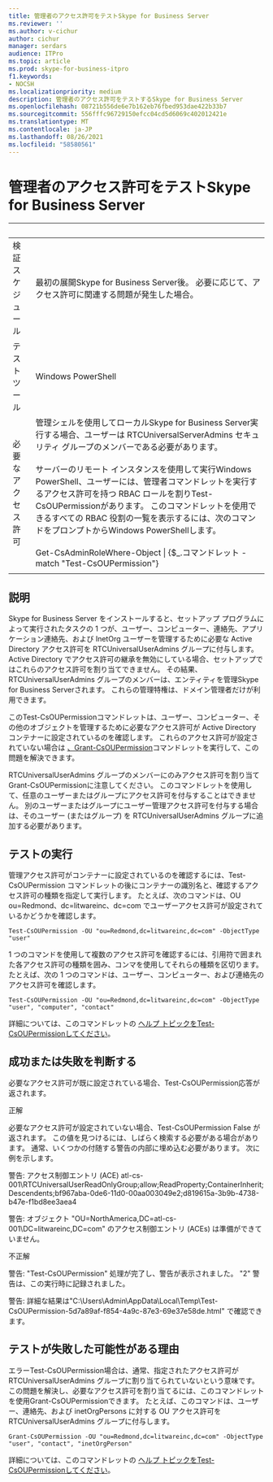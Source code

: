 ```yaml
---
title: 管理者のアクセス許可をテストSkype for Business Server
ms.reviewer: ''
ms.author: v-cichur
author: cichur
manager: serdars
audience: ITPro
ms.topic: article
ms.prod: skype-for-business-itpro
f1.keywords:
- NOCSH
ms.localizationpriority: medium
description: 管理者のアクセス許可をテストするSkype for Business Server
ms.openlocfilehash: 08721b556de6e7b162eb76fbed953dae422b33b7
ms.sourcegitcommit: 556fffc96729150efcc04cd5d6069c402012421e
ms.translationtype: MT
ms.contentlocale: ja-JP
ms.lasthandoff: 08/26/2021
ms.locfileid: "58580561"
---
```

# <a name="testing-admin-permissions-in-skype-for-business-server"></a>管理者のアクセス許可をテストSkype for Business Server

|&nbsp; |&nbsp; |
|--|--|
|検証スケジュール|最初の展開Skype for Business Server後。 必要に応じて、アクセス許可に関連する問題が発生した場合。|
|テスト ツール|Windows PowerShell|
|必要なアクセス許可|管理シェルを使用してローカルSkype for Business Server実行する場合、ユーザーは RTCUniversalServerAdmins セキュリティ グループのメンバーである必要があります。<br><br/>サーバーのリモート インスタンスを使用して実行Windows PowerShell、ユーザーには、管理者コマンドレットを実行するアクセス許可を持つ RBAC ロールを割りTest-CsOUPermissionがあります。 このコマンドレットを使用できるすべての RBAC 役割の一覧を表示するには、次のコマンドをプロンプトからWindows PowerShellします。<br/><br/>Get-CsAdminRoleWhere-Object \| {$_.コマンドレット -match "Test-CsOUPermission"}|
|||

## <a name="description"></a>説明

Skype for Business Server をインストールすると、セットアップ プログラムによって実行されたタスクの 1 つが、ユーザー、コンピューター、連絡先、アプリケーション連絡先、および InetOrg ユーザーを管理するために必要な Active Directory アクセス許可を RTCUniversalUserAdmins グループに付与します。 Active Directory でアクセス許可の継承を無効にしている場合、セットアップではこれらのアクセス許可を割り当てできません。 その結果、RTCUniversalUserAdmins グループのメンバーは、エンティティを管理Skype for Business Serverされます。 これらの管理特権は、ドメイン管理者だけが利用できます。 

このTest-CsOUPermissionコマンドレットは、ユーザー、コンピューター、その他のオブジェクトを管理するために必要なアクセス許可が Active Directory コンテナーに設定されているのを確認します。 これらのアクセス許可が設定されていない場合は [、Grant-CsOUPermission](/powershell/module/skype/Grant-CsOUPermission)コマンドレットを実行して、この問題を解決できます。 

RTCUniversalUserAdmins グループのメンバーにのみアクセス許可を割り当てGrant-CsOUPermissionに注意してください。 このコマンドレットを使用して、任意のユーザーまたはグループにアクセス許可を付与することはできません。 別のユーザーまたはグループにユーザー管理アクセス許可を付与する場合は、そのユーザー (またはグループ) を RTCUniversalUserAdmins グループに追加する必要があります。 


## <a name="running-the-test"></a>テストの実行

管理アクセス許可がコンテナーに設定されているのを確認するには、Test-CsOUPermission コマンドレットの後にコンテナーの識別名と、確認するアクセス許可の種類を指定して実行します。 たとえば、次のコマンドは、OU ou=Redmond、dc=litwareinc、dc=com でユーザーアクセス許可が設定されているかどうかを確認します。

`Test-CsOUPermission -OU "ou=Redmond,dc=litwareinc,dc=com" -ObjectType "user"`

1 つのコマンドを使用して複数のアクセス許可を確認するには、引用符で囲まれた各アクセス許可の種類を囲み、コンマを使用してそれらの種類を区切ります。 たとえば、次の 1 つのコマンドは、ユーザー、コンピューター、および連絡先のアクセス許可を確認します。

`Test-CsOUPermission -OU "ou=Redmond,dc=litwareinc,dc=com" -ObjectType "user", "computer", "contact"`

詳細については、このコマンドレットの [ヘルプ トピックをTest-CsOUPermissionしてください](/powershell/module/skype/test-csoupermission)。

## <a name="determining-success-or-failure"></a>成功または失敗を判断する

必要なアクセス許可が既に設定されている場合、Test-CsOUPermission応答が返されます。

正解

必要なアクセス許可が設定されていない場合、Test-CsOUPermission False が返されます。 この値を見つけるには、しばらく検索する必要がある場合があります。 通常、いくつかの付随する警告の内部に埋め込む必要があります。 次に例を示します。

警告: アクセス制御エントリ (ACE) atl-cs-001\RTCUniversalUserReadOnlyGroup;allow;ReadProperty;ContainerInherit;Descendents;bf967aba-0de6-11d0-00aa003049e2;d819615a-3b9b-4738-b47e-f1bd8ee3aea4 

警告: オブジェクト "OU=NorthAmerica,DC=atl-cs-001\DC=litwareinc,DC=com" のアクセス制御エントリ (ACEs) は準備ができていません。 

不正解 

警告: "Test-CsOUPermission" 処理が完了し、警告が表示されました。 "2" 警告は、この実行時に記録されました。 

警告: 詳細な結果は"C:\Users\Admin\AppData\Local\Temp\Test-CsOUPermission-5d7a89af-f854-4a9c-87e3-69e37e58de.html" で確認できます。 

## <a name="reasons-why-the-test-might-have-failed"></a>テストが失敗した可能性がある理由

エラーTest-CsOUPermission場合は、通常、指定されたアクセス許可が RTCUniversalUserAdmins グループに割り当てられていないという意味です。 この問題を解決し、必要なアクセス許可を割り当てるには、このコマンドレットを使用Grant-CsOUPermissionできます。 たとえば、このコマンドは、ユーザー、連絡先、および inetOrgPersons に対する OU アクセス許可を RTCUniversalUserAdmins グループに付与します。

`Grant-CsOUPermission -OU "ou=Redmond,dc=litwareinc,dc=com" -ObjectType "user", "contact", "inetOrgPerson"`

詳細については、このコマンドレットの [ヘルプ トピックをTest-CsOUPermissionしてください](/powershell/module/skype/test-csoupermission)。